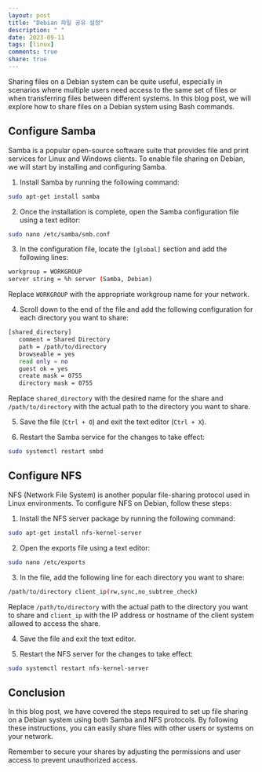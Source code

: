 ```yaml
---
layout: post
title: "Debian 파일 공유 설정"
description: " "
date: 2023-09-11
tags: [linux]
comments: true
share: true
---
```


Sharing files on a Debian system can be quite useful, especially in scenarios where multiple users need access to the same set of files or when transferring files between different systems. In this blog post, we will explore how to share files on a Debian system using Bash commands.

## Configure Samba

Samba is a popular open-source software suite that provides file and print services for Linux and Windows clients. To enable file sharing on Debian, we will start by installing and configuring Samba.

1. Install Samba by running the following command:

```bash
sudo apt-get install samba
```

2. Once the installation is complete, open the Samba configuration file using a text editor:

```bash
sudo nano /etc/samba/smb.conf
```

3. In the configuration file, locate the `[global]` section and add the following lines:
```bash
workgroup = WORKGROUP
server string = %h server (Samba, Debian)
```

Replace `WORKGROUP` with the appropriate workgroup name for your network.

4. Scroll down to the end of the file and add the following configuration for each directory you want to share:

```bash
[shared_directory]
   comment = Shared Directory
   path = /path/to/directory
   browseable = yes
   read only = no
   guest ok = yes
   create mask = 0755
   directory mask = 0755
```

Replace `shared_directory` with the desired name for the share and `/path/to/directory` with the actual path to the directory you want to share.

5. Save the file (`Ctrl + O`) and exit the text editor (`Ctrl + X`).

6. Restart the Samba service for the changes to take effect:

```bash
sudo systemctl restart smbd
```

## Configure NFS

NFS (Network File System) is another popular file-sharing protocol used in Linux environments. To configure NFS on Debian, follow these steps:

1. Install the NFS server package by running the following command:

```bash
sudo apt-get install nfs-kernel-server
```

2. Open the exports file using a text editor:

```bash
sudo nano /etc/exports
```

3. In the file, add the following line for each directory you want to share:

```bash
/path/to/directory client_ip(rw,sync,no_subtree_check)
```

Replace `/path/to/directory` with the actual path to the directory you want to share and `client_ip` with the IP address or hostname of the client system allowed to access the share.

4. Save the file and exit the text editor.

5. Restart the NFS server for the changes to take effect:

```bash
sudo systemctl restart nfs-kernel-server
```

## Conclusion

In this blog post, we have covered the steps required to set up file sharing on a Debian system using both Samba and NFS protocols. By following these instructions, you can easily share files with other users or systems on your network.

Remember to secure your shares by adjusting the permissions and user access to prevent unauthorized access.